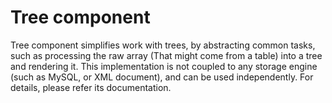 Tree component
==============

Tree component simplifies work with trees, by abstracting common tasks, such as processing the raw array (That might come from a table) into a tree and rendering it. This implementation is not coupled to any storage engine (such as MySQL, or XML document), and can be used independently. For details, please refer its documentation.
